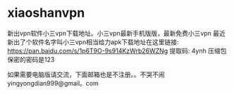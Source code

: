 # xiaoshanvpn
新出vpn软件小三vpn下载地址。小三vpn最新手机版版，最新免费小三vpn
最近新出了个软件名字叫小三vpn相当给力apk下载地址在这里链接: https://pan.baidu.com/s/1p6T9O-9s914KzWrb26WZNg 提取码: 4ynh 
压缩包保密的密码是123

如果需要电脑版请交流，下面邮箱也是不注册。。不哭不闹
yingyongdian999@gmail。com
